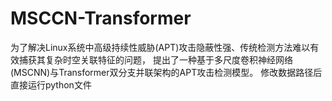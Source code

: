 # MSCCN-Transformer
为了解决Linux系统中高级持续性威胁(APT)攻击隐蔽性强、传统检测方法难以有效捕获其复杂时空关联特征的问题，
提出了一种基于多尺度卷积神经网络(MSCNN)与Transformer双分支并联架构的APT攻击检测模型。
修改数据路径后直接运行python文件
